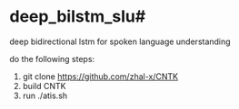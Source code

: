 # deep_bilstm_slu# 

deep bidirectional lstm for spoken language understanding

do the following steps:
1) git clone https://github.com/zhal-x/CNTK
2) build CNTK
3) run ./atis.sh
